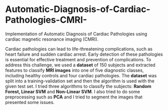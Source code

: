 # Automatic-Diagnosis-of-Cardiac-Pathologies-CMRI-
Implementation of Automatic Diagnosis of Cardiac Pathologies using cardiac magnetic resonance imaging (CMRI). 

Cardiac pathologies can lead to life-threatening complications, such as heart failure and sudden cardiac arrest. Early detection of 
these pathologies is essential for effective treatment and prevention of complications. 
To address this challenge, we used a **dataset** of 150 subjects and extracted features to classify **MRI 
images** into one of five diagnostic classes, including healthy controls and four cardiac pathologies. 
The **dataset** was split into a training-validation set and then the algorithm is used with the given test set. 
I tried three algorithms to classify the subjects: **Random Forest, Linear SVM** and **Non-Linear SVM**. I also 
tried to do some preprocessing such as **PCA** and I tried to segment the images that presented some 
issues.
